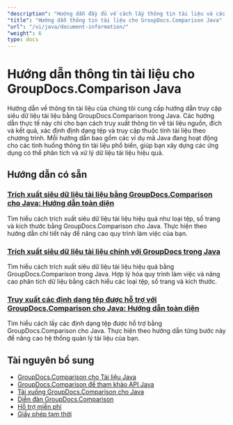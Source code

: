 ```yaml
---
"description": "Hướng dẫn đầy đủ về cách lấy thông tin tài liệu và các định dạng được hỗ trợ bằng GroupDocs.Comparison cho Java."
"title": "Hướng dẫn thông tin tài liệu cho GroupDocs.Comparison Java"
"url": "/vi/java/document-information/"
"weight": 6
type: docs
---
```

# Hướng dẫn thông tin tài liệu cho GroupDocs.Comparison Java

Hướng dẫn về thông tin tài liệu của chúng tôi cung cấp hướng dẫn truy cập siêu dữ liệu tài liệu bằng GroupDocs.Comparison trong Java. Các hướng dẫn thực tế này chỉ cho bạn cách truy xuất thông tin về tài liệu nguồn, đích và kết quả, xác định định dạng tệp và truy cập thuộc tính tài liệu theo chương trình. Mỗi hướng dẫn bao gồm các ví dụ mã Java đang hoạt động cho các tình huống thông tin tài liệu phổ biến, giúp bạn xây dựng các ứng dụng có thể phân tích và xử lý dữ liệu tài liệu hiệu quả.

## Hướng dẫn có sẵn

### [Trích xuất siêu dữ liệu tài liệu bằng GroupDocs.Comparison cho Java: Hướng dẫn toàn diện](./extract-document-info-groupdocs-comparison-java/)
Tìm hiểu cách trích xuất siêu dữ liệu tài liệu hiệu quả như loại tệp, số trang và kích thước bằng GroupDocs.Comparison cho Java. Thực hiện theo hướng dẫn chi tiết này để nâng cao quy trình làm việc của bạn.

### [Trích xuất siêu dữ liệu tài liệu chính với GroupDocs trong Java](./groupdocs-comparison-java-document-extraction/)
Tìm hiểu cách trích xuất siêu dữ liệu tài liệu hiệu quả bằng GroupDocs.Comparison trong Java. Hợp lý hóa quy trình làm việc và nâng cao phân tích dữ liệu bằng cách hiểu các loại tệp, số trang và kích thước.

### [Truy xuất các định dạng tệp được hỗ trợ với GroupDocs.Comparison cho Java: Hướng dẫn toàn diện](./groupdocs-comparison-java-supported-formats/)
Tìm hiểu cách lấy các định dạng tệp được hỗ trợ bằng GroupDocs.Comparison cho Java. Thực hiện theo hướng dẫn từng bước này để nâng cao hệ thống quản lý tài liệu của bạn.

## Tài nguyên bổ sung

- [GroupDocs.Comparison cho Tài liệu Java](https://docs.groupdocs.com/comparison/java/)
- [GroupDocs.Comparison để tham khảo API Java](https://reference.groupdocs.com/comparison/java/)
- [Tải xuống GroupDocs.Comparison cho Java](https://releases.groupdocs.com/comparison/java/)
- [Diễn đàn GroupDocs.Comparison](https://forum.groupdocs.com/c/comparison)
- [Hỗ trợ miễn phí](https://forum.groupdocs.com/)
- [Giấy phép tạm thời](https://purchase.groupdocs.com/temporary-license/)